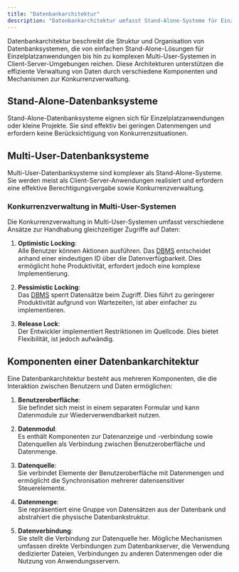 ```yaml
---
title: "Datenbankarchitektur"
description: "Datenbankarchitektur umfasst Stand-Alone-Systeme für Einzelplatzanwendungen und Multi-User-Systeme für Client-Server-Umgebungen mit Konkurrenzverwaltung wie Optimistic und Pessimistic Locking. Zu den Komponenten zählen Benutzeroberfläche, Datenmodul, Datenquelle, Datenmenge und Datenverbindung. Sie ermöglicht eine effiziente Datenverwaltung."
---
```


Datenbankarchitektur beschreibt die Struktur und Organisation von Datenbanksystemen, die von einfachen Stand-Alone-Lösungen für Einzelplatzanwendungen bis hin zu komplexen Multi-User-Systemen in Client-Server-Umgebungen reichen. Diese Architekturen unterstützen die effiziente Verwaltung von Daten durch verschiedene Komponenten und Mechanismen zur Konkurrenzverwaltung.

## Stand-Alone-Datenbanksysteme

Stand-Alone-Datenbanksysteme eignen sich für Einzelplatzanwendungen oder kleine Projekte. Sie sind effektiv bei geringen Datenmengen und erfordern keine Berücksichtigung von Konkurrenzsituationen.

## Multi-User-Datenbanksysteme

Multi-User-Datenbanksysteme sind komplexer als Stand-Alone-Systeme. Sie werden meist als Client-Server-Anwendungen realisiert und erfordern eine effektive Berechtigungsvergabe sowie Konkurrenzverwaltung.

### Konkurrenzverwaltung in Multi-User-Systemen

Die Konkurrenzverwaltung in Multi-User-Systemen umfasst verschiedene Ansätze zur Handhabung gleichzeitiger Zugriffe auf Daten:

1. **Optimistic Locking**:  
   Alle Benutzer können Aktionen ausführen. Das [DBMS](/open-fidup/lerninhalte/dbms) entscheidet anhand einer eindeutigen ID über die Datenverfügbarkeit. Dies ermöglicht hohe Produktivität, erfordert jedoch eine komplexe Implementierung.

2. **Pessimistic Locking**:  
   Das [DBMS](/open-fidup/lerninhalte/dbms) sperrt Datensätze beim Zugriff. Dies führt zu geringerer Produktivität aufgrund von Wartezeiten, ist aber einfacher zu implementieren.

3. **Release Lock**:  
   Der Entwickler implementiert Restriktionen im Quellcode. Dies bietet Flexibilität, ist jedoch aufwändig.

## Komponenten einer Datenbankarchitektur

Eine Datenbankarchitektur besteht aus mehreren Komponenten, die die Interaktion zwischen Benutzern und Daten ermöglichen:

1. **Benutzeroberfläche**:  
   Sie befindet sich meist in einem separaten Formular und kann Datenmodule zur Wiederverwendbarkeit nutzen.

2. **Datenmodul**:  
   Es enthält Komponenten zur Datenanzeige und -verbindung sowie Datenquellen als Verbindung zwischen Benutzeroberfläche und Datenmenge.

3. **Datenquelle**:  
   Sie verbindet Elemente der Benutzeroberfläche mit Datenmengen und ermöglicht die Synchronisation mehrerer datensensitiver Steuerelemente.

4. **Datenmenge**:  
   Sie repräsentiert eine Gruppe von Datensätzen aus der Datenbank und abstrahiert die physische Datenbankstruktur.

5. **Datenverbindung**:  
   Sie stellt die Verbindung zur Datenquelle her. Mögliche Mechanismen umfassen direkte Verbindungen zum Datenbankserver, die Verwendung dedizierter Dateien, Verbindungen zu anderen Datenmengen oder die Nutzung von Anwendungsservern.